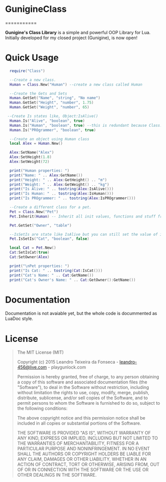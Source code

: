 # GunigineClass
===========

__Gunigine's Class Library__ is a simple and powerful OOP Library for Lua. Initially developed for my closed project (Gunigine), is now open!

Quick Usage
===========
```lua
  require("Class")

  --Create a new class.
  Human = Class.New("Human") --create a new class called Human

  --Create the Gets and Sets
  Human.GetSet("Name", "string", "No name")
  Human.GetSet("Height", "number", 1.75)
  Human.GetSet("Weight", "number", 65)

 --Create Is states like, Object:IsAlive()
  Human.Is("Alive", "boolean", true)
  Human.Is("Human", "boolean", true) --this is redundant because Class.New do that already.
  Human.Is("PROgrammer", "boolean", true)

  --Create an object using Human class
  local Alex = Human.New()

  Alex:SetName("Alex")
  Alex:SetHeight(1.8)
  Alex:SetWeight(72)

  print("Human properties: ")
  print("Name: " .. Alex:GetName())
  print("Height: " .. Alex:GetHeight() .. "m")
  print("Weight: " .. Alex:GetWeight() .. "kg")
  print("Is Alive: " .. tostring(Alex:IsAlive()))
  print("Is Human: " .. tostring(Alex:IsHuman()))
  print("Is PROgrammer: " .. tostring(Alex:IsPROgrammer()))

  --Create a different class for a pet.
  Pet = Class.New("Pet")
  Pet.Inherit(Human) -- Inherit all init values, functions and stuff from Human class.

  Pet.GetSet("Owner", "table")

  --IsSetIs are state like IsAlive but you can still set the value of it like SetIsAlive(false)
  Pet.IsSetIs("Cat", "boolean", false)

  local Cat = Pet.New()
  Cat:SetIsCat(true)
  Cat:SetOwner(Alex)

  print("\nPet properties: ")
  print("Is Cat: " .. tostring(Cat:IsCat()))
  print("Cat's Name: " .. Cat:GetName())
  print("Cat's Owner's Name: " .. Cat:GetOwner():GetName())
```

Documentation
===========
Documentation is not avaiable yet, but the whole code is docummented as LuaDoc style.

License
===========
>The MIT License (MIT)
>
>Copyright (c) 2015 Leandro Teixeira da Fonseca - leandro-456@live.com - playgunlock.com
>
>Permission is hereby granted, free of charge, to any person obtaining a copy
>of this software and associated documentation files (the "Software"), to deal
>in the Software without restriction, including without limitation the rights
>to use, copy, modify, merge, publish, distribute, sublicense, and/or sell
>copies of the Software, and to permit persons to whom the Software is
>furnished to do so, subject to the following conditions:
>
>The above copyright notice and this permission notice shall be included in
>all copies or substantial portions of the Software.
>
>THE SOFTWARE IS PROVIDED "AS IS", WITHOUT WARRANTY OF ANY KIND, EXPRESS OR
>IMPLIED, INCLUDING BUT NOT LIMITED TO THE WARRANTIES OF MERCHANTABILITY,
>FITNESS FOR A PARTICULAR PURPOSE AND NONINFRINGEMENT. IN NO EVENT SHALL THE
>AUTHORS OR COPYRIGHT HOLDERS BE LIABLE FOR ANY CLAIM, DAMAGES OR OTHER
>LIABILITY, WHETHER IN AN ACTION OF CONTRACT, TORT OR OTHERWISE, ARISING FROM,
>OUT OF OR IN CONNECTION WITH THE SOFTWARE OR THE USE OR OTHER DEALINGS IN
>THE SOFTWARE.
